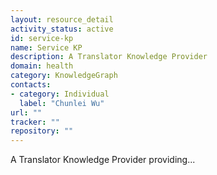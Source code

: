 ```yaml
---
layout: resource_detail
activity_status: active
id: service-kp
name: Service KP
description: A Translator Knowledge Provider
domain: health
category: KnowledgeGraph
contacts:
- category: Individual
  label: "Chunlei Wu"
url: ""
tracker: ""
repository: ""
---
```


A Translator Knowledge Provider providing...
